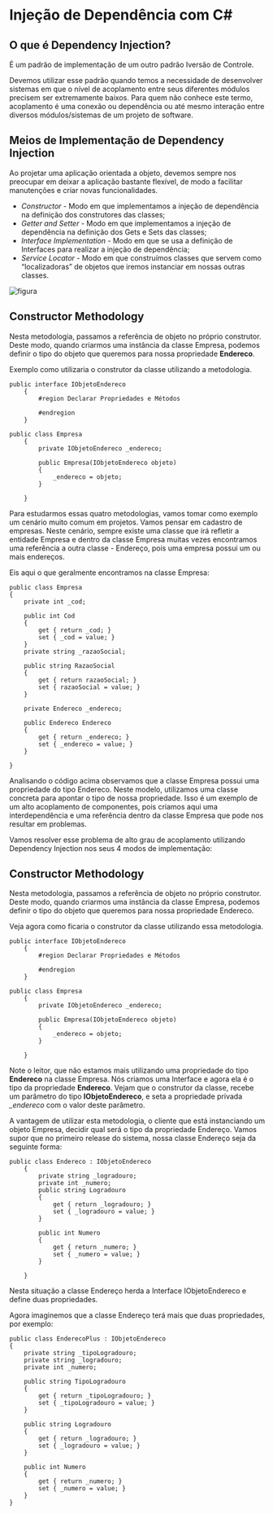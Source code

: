 # Injeção de Dependência com C#

## O que é Dependency Injection?

É um padrão de implementação de um outro padrão Iversão de Controle.

Devemos utilizar esse padrão quando temos a necessidade de desenvolver sistemas em que o nível de acoplamento entre seus diferentes módulos precisem ser extremamente baixos. Para quem não conhece este termo, acoplamento é uma conexão ou dependência ou até mesmo interação entre diversos módulos/sistemas de um projeto de software.

## Meios de Implementação de Dependency Injection

Ao projetar uma aplicação orientada a objeto, devemos sempre nos preocupar em deixar a aplicação bastante flexível, de modo a facilitar manutenções e criar novas funcionalidades.

* _Constructor_ - Modo em que implementamos a injeção de dependência na definição dos construtores das classes;
* _Getter and Setter_ - Modo em que implementamos a injeção de dependência na definição dos Gets e Sets das classes;
* _Interface Implementation_ - Modo em que se usa a definição de Interfaces para realizar a injeção de dependência;
* _Service Locator_ - Modo em que construímos classes que servem como “localizadoras” de objetos que iremos instanciar em nossas outras classes.

![figura](https://arquivo.devmedia.com.br/REVISTAS/easynet/imagens/34/1/1.png)

## Constructor Methodology

Nesta metodologia, passamos a referência de objeto no próprio construtor. Deste modo, quando criarmos uma instância da classe Empresa, podemos definir o tipo do objeto que queremos para nossa propriedade __Endereco__.

Exemplo como utilizaria o construtor da classe utilizando a metodologia.
```
public interface IObjetoEndereco
    {
        #region Declarar Propriedades e Métodos

        #endregion
    }
   
public class Empresa
    {
        private IObjetoEndereco _endereco;

        public Empresa(IObjetoEndereco objeto)
        {
            _endereco = objeto;
        }

    }
```

Para estudarmos essas quatro metodologias, vamos tomar como exemplo um cenário muito comum em projetos. Vamos pensar em cadastro de empresas. Neste cenário, sempre existe uma classe que irá refletir a entidade Empresa e dentro da classe Empresa muitas vezes encontramos uma referência a outra classe - Endereço, pois uma empresa possui um ou mais endereços.

Eis aqui o que geralmente encontramos na classe Empresa:

```
public class Empresa
{
    private int _cod;

    public int Cod
    {
        get { return _cod; }
        set { _cod = value; }
    }
    private string _razaoSocial;

    public string RazaoSocial
    {
        get { return razaoSocial; }
        set { razaoSocial = value; }
    }

    private Endereco _endereco;

    public Endereco Endereco
    {
        get { return _endereco; }
        set { _endereco = value; }
    }

}
```

Analisando o código acima observamos que a classe Empresa possui uma propriedade do tipo Endereco. Neste modelo, utilizamos uma classe concreta para apontar o tipo de nossa propriedade. Isso é um exemplo de um alto acoplamento de componentes, pois criamos aqui uma interdependência e uma referência dentro da classe Empresa que pode nos resultar em problemas.

Vamos resolver esse problema de alto grau de acoplamento utilizando Dependency Injection nos seus 4 modos de implementação:

## Constructor Methodology

Nesta metodologia, passamos a referência de objeto no próprio construtor. Deste modo, quando criarmos uma instância da classe Empresa, podemos definir o tipo do objeto que queremos para nossa propriedade Endereco.

Veja agora como ficaria o construtor da classe utilizando essa metodologia.

```
public interface IObjetoEndereco
    {
        #region Declarar Propriedades e Métodos

        #endregion
    }

public class Empresa
    {
        private IObjetoEndereco _endereco;

        public Empresa(IObjetoEndereco objeto)
        {
            _endereco = objeto;
        }

    }

```

Note o leitor, que não estamos mais utilizando uma propriedade do tipo __Endereco__ na classe Empresa. Nós criamos uma Interface e agora ela é o tipo da propriedade __Endereco__. Vejam que o construtor da classe, recebe um parâmetro do tipo __IObjetoEndereco__, e seta a propriedade privada *_endereco* com o valor deste parâmetro.

A vantagem de utilizar esta metodologia, o cliente que está instanciando um objeto Empresa, decidir qual será o tipo da propriedade Endereço. Vamos supor que no primeiro release do sistema, nossa classe Endereço seja da seguinte forma:

```
public class Endereco : IObjetoEndereco
    {
        private string _logradouro;
        private int _numero;
        public string Logradouro
        {
            get { return _logradouro; }
            set { _logradouro = value; }
        }

        public int Numero
        {
            get { return _numero; }
            set { _numero = value; }
        }

    }
```

Nesta situação a classe Endereço herda a Interface IObjetoEndereco e define duas propriedades.

Agora imaginemos que a classe Endereço terá mais que duas propriedades, por exemplo:

```
public class EnderecoPlus : IObjetoEndereco
{
    private string _tipoLogradouro;
    private string _logradouro;
    private int _numero;

    public string TipoLogradouro
    {
        get { return _tipoLogradouro; }
        set { _tipoLogradouro = value; }
    }

    public string Logradouro
    {
        get { return _logradouro; }
        set { _logradouro = value; }
    }

    public int Numero
    {
        get { return _numero; }
        set { _numero = value; }
    }
}
```
